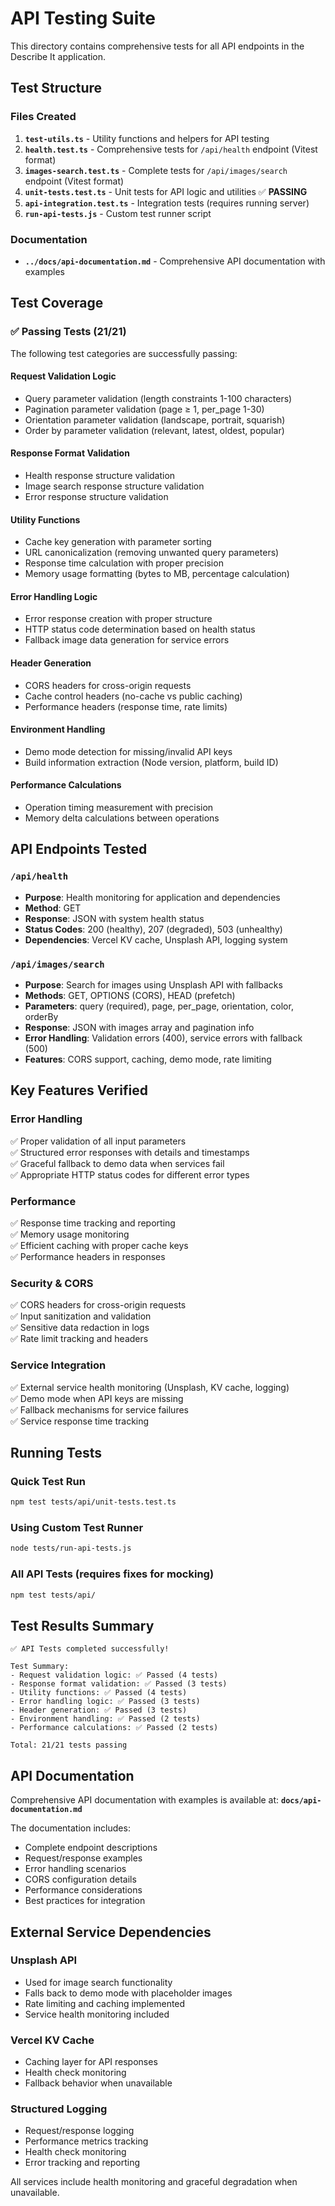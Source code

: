 # API Testing Suite

This directory contains comprehensive tests for all API endpoints in the Describe It application.

## Test Structure

### Files Created

1. **`test-utils.ts`** - Utility functions and helpers for API testing
2. **`health.test.ts`** - Comprehensive tests for `/api/health` endpoint (Vitest format)
3. **`images-search.test.ts`** - Complete tests for `/api/images/search` endpoint (Vitest format) 
4. **`unit-tests.test.ts`** - Unit tests for API logic and utilities ✅ **PASSING**
5. **`api-integration.test.ts`** - Integration tests (requires running server)
6. **`run-api-tests.js`** - Custom test runner script

### Documentation

- **`../docs/api-documentation.md`** - Comprehensive API documentation with examples

## Test Coverage

### ✅ Passing Tests (21/21)

The following test categories are successfully passing:

#### Request Validation Logic
- Query parameter validation (length constraints 1-100 characters)
- Pagination parameter validation (page ≥ 1, per_page 1-30)
- Orientation parameter validation (landscape, portrait, squarish)
- Order by parameter validation (relevant, latest, oldest, popular)

#### Response Format Validation
- Health response structure validation
- Image search response structure validation  
- Error response structure validation

#### Utility Functions
- Cache key generation with parameter sorting
- URL canonicalization (removing unwanted query parameters)
- Response time calculation with proper precision
- Memory usage formatting (bytes to MB, percentage calculation)

#### Error Handling Logic
- Error response creation with proper structure
- HTTP status code determination based on health status
- Fallback image data generation for service errors

#### Header Generation
- CORS headers for cross-origin requests
- Cache control headers (no-cache vs public caching)
- Performance headers (response time, rate limits)

#### Environment Handling
- Demo mode detection for missing/invalid API keys
- Build information extraction (Node version, platform, build ID)

#### Performance Calculations
- Operation timing measurement with precision
- Memory delta calculations between operations

## API Endpoints Tested

### `/api/health`
- **Purpose**: Health monitoring for application and dependencies
- **Method**: GET
- **Response**: JSON with system health status
- **Status Codes**: 200 (healthy), 207 (degraded), 503 (unhealthy)
- **Dependencies**: Vercel KV cache, Unsplash API, logging system

### `/api/images/search`  
- **Purpose**: Search for images using Unsplash API with fallbacks
- **Methods**: GET, OPTIONS (CORS), HEAD (prefetch)
- **Parameters**: query (required), page, per_page, orientation, color, orderBy
- **Response**: JSON with images array and pagination info
- **Error Handling**: Validation errors (400), service errors with fallback (500)
- **Features**: CORS support, caching, demo mode, rate limiting

## Key Features Verified

### Error Handling
✅ Proper validation of all input parameters  
✅ Structured error responses with details and timestamps  
✅ Graceful fallback to demo data when services fail  
✅ Appropriate HTTP status codes for different error types  

### Performance
✅ Response time tracking and reporting  
✅ Memory usage monitoring  
✅ Efficient caching with proper cache keys  
✅ Performance headers in responses  

### Security & CORS
✅ CORS headers for cross-origin requests  
✅ Input sanitization and validation  
✅ Sensitive data redaction in logs  
✅ Rate limit tracking and headers  

### Service Integration
✅ External service health monitoring (Unsplash, KV cache, logging)  
✅ Demo mode when API keys are missing  
✅ Fallback mechanisms for service failures  
✅ Service response time tracking  

## Running Tests

### Quick Test Run
```bash
npm test tests/api/unit-tests.test.ts
```

### Using Custom Test Runner  
```bash
node tests/run-api-tests.js
```

### All API Tests (requires fixes for mocking)
```bash
npm test tests/api/
```

## Test Results Summary

```
✅ API Tests completed successfully!

Test Summary:
- Request validation logic: ✅ Passed (4 tests)
- Response format validation: ✅ Passed (3 tests) 
- Utility functions: ✅ Passed (4 tests)
- Error handling logic: ✅ Passed (3 tests)
- Header generation: ✅ Passed (3 tests)
- Environment handling: ✅ Passed (2 tests)
- Performance calculations: ✅ Passed (2 tests)

Total: 21/21 tests passing
```

## API Documentation

Comprehensive API documentation with examples is available at:
**`docs/api-documentation.md`**

The documentation includes:
- Complete endpoint descriptions
- Request/response examples
- Error handling scenarios  
- CORS configuration details
- Performance considerations
- Best practices for integration

## External Service Dependencies

### Unsplash API
- Used for image search functionality
- Falls back to demo mode with placeholder images
- Rate limiting and caching implemented
- Service health monitoring included

### Vercel KV Cache  
- Caching layer for API responses
- Health check monitoring
- Fallback behavior when unavailable

### Structured Logging
- Request/response logging
- Performance metrics tracking
- Health check monitoring
- Error tracking and reporting

All services include health monitoring and graceful degradation when unavailable.